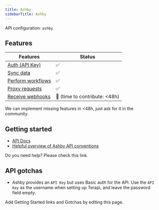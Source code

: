 ```yaml
---
title: Ashby
sidebarTitle: Ashby
---
```


API configuration: `ashby`

## Features

| Features | Status |
| - | - |
| [Auth (API Key)](/integrate/guides/authorize-an-api) | ✅ |
| [Sync data](/integrate/guides/sync-data-from-an-api) | ✅ |
| [Perform workflows](/integrate/guides/perform-workflows-with-an-api) | ✅ |
| [Proxy requests](/integrate/guides/proxy-requests-to-an-api) | ✅ |
| [Receive webhooks](/integrate/guides/receive-webhooks-from-an-api) | 🚫 (time to contribute: &lt;48h) |

We can implement missing features in &lt;48h, just ask for it in the community.

## Getting started

-   [API Docs](https://developers.ashbyhq.com/reference/introduction)
-   [Helpful overview of Ashby API conventions](https://developers.ashbyhq.com/reference/endpoint-naming)

Do you need help? Please check this link.

## API gotchas

- Ashby provides an `API Key` but uses Basic auth for the API. Use the `API Key` as the username when setting up Terapi, and leave the password field empty.

Add Getting Started links and Gotchas by editing this page.

